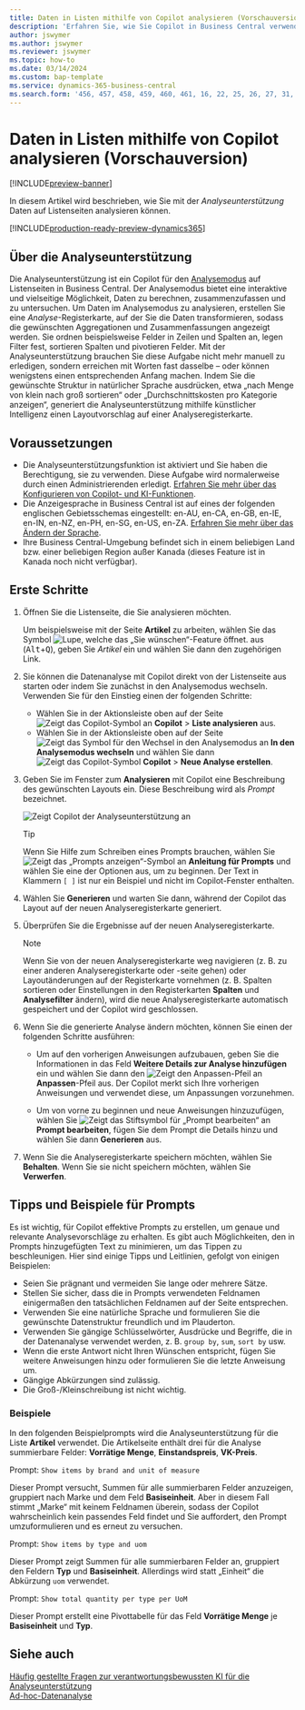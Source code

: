 ```yaml
---
title: Daten in Listen mithilfe von Copilot analysieren (Vorschauversion)
description: 'Erfahren Sie, wie Sie Copilot in Business Central verwenden, um Daten zu analysieren.'
author: jswymer
ms.author: jswymer
ms.reviewer: jswymer
ms.topic: how-to
ms.date: 03/14/2024
ms.custom: bap-template
ms.service: dynamics-365-business-central
ms.search.form: '456, 457, 458, 459, 460, 461, 16, 22, 25, 26, 27, 31, 143, 144, 9300, 9301, 9303, 9304, 9305, 9306, 9307, 9309, 9310, 9311'
---
```

# <a name="analyze-data-in-lists-with-help-from-copilot-preview"></a>Daten in Listen mithilfe von Copilot analysieren (Vorschauversion)

[!INCLUDE[preview-banner](includes/preview-banner.md)]

In diesem Artikel wird beschrieben, wie Sie mit der *Analyseunterstützung* Daten auf Listenseiten analysieren können.

[!INCLUDE[production-ready-preview-dynamics365](includes/production-ready-preview-dynamics365.md)]

## <a name="about-analysis-assist"></a>Über die Analyseunterstützung

Die Analyseunterstützung ist ein Copilot für den [Analysemodus](analysis-mode.md) auf Listenseiten in Business Central. Der Analysemodus bietet eine interaktive und vielseitige Möglichkeit, Daten zu berechnen, zusammenzufassen und zu untersuchen. Um Daten im Analysemodus zu analysieren, erstellen Sie eine *Analyse*-Registerkarte, auf der Sie die Daten transformieren, sodass die gewünschten Aggregationen und Zusammenfassungen angezeigt werden. Sie ordnen beispielsweise Felder in Zeilen und Spalten an, legen Filter fest, sortieren Spalten und pivotieren Felder. Mit der Analyseunterstützung brauchen Sie diese Aufgabe nicht mehr manuell zu erledigen, sondern erreichen mit Worten fast dasselbe – oder können wenigstens einen entsprechenden Anfang machen. Indem Sie die gewünschte Struktur in natürlicher Sprache ausdrücken, etwa „nach Menge von klein nach groß sortieren“ oder „Durchschnittskosten pro Kategorie anzeigen“, generiert die Analyseunterstützung mithilfe künstlicher Intelligenz einen Layoutvorschlag auf einer Analyseregisterkarte.


<!-- 

 However, the data analysis mode requires some understanding of how to structure fields to meet the desired aggregations and summarizations. It requires you to move fields around to the appropriate areas within analysis mode pane which data rows and columns to display, specify filters, sorting, grouping, pivoting and totals. Analysis assist minimizes these requirments by enabling you to express the desired layout in words. , like "group which data rows and columns to display, specify filters, sorting, grouping, pivoting and totals
--> 
## <a name="prerequisites"></a>Voraussetzungen

- Die Analyseunterstützungsfunktion ist aktiviert und Sie haben die Berechtigung, sie zu verwenden. Diese Aufgabe wird normalerweise durch einen Administrierenden erledigt. [Erfahren Sie mehr über das Konfigurieren von Copilot- und KI-Funktionen](enable-ai.md).
- Die Anzeigesprache in Business Central ist auf eines der folgenden englischen Gebietsschemas eingestellt: en-AU, en-CA, en-GB, en-IE, en-IN, en-NZ, en-PH, en-SG, en-US, en-ZA. [Erfahren Sie mehr über das Ändern der Sprache](ui-change-basic-settings.md#language).
- Ihre Business Central-Umgebung befindet sich in einem beliebigen Land bzw. einer beliebigen Region außer Kanada (dieses Feature ist in Kanada noch nicht verfügbar).

<!--
> [!NOTE]
> You may notice some list pages that don't include the **Analyze** switch for changing to the analysis mode. The reason is that developers can disable analysis mode on specific pages by using the [AnalysisModeEnabled property](/dynamics365/business-central/dev-itpro/developer/properties/devenv-analysismodeenabled-property) in AL.-->

## <a name="get-started"></a>Erste Schritte

1. Öffnen Sie die Listenseite, die Sie analysieren möchten.

   Um beispielsweise mit der Seite **Artikel** zu arbeiten, wählen Sie das Symbol ![Lupe, welche das „Sie wünschen“-Feature öffnet.](media/ui-search/search_small.png) aus (<kbd>Alt</kbd>+<kbd>Q</kbd>), geben Sie *Artikel* ein und wählen Sie dann den zugehörigen Link.

1. Sie können die Datenanalyse mit Copilot direkt von der Listenseite aus starten oder indem Sie zunächst in den Analysemodus wechseln. Verwenden Sie für den Einstieg einen der folgenden Schritte:

    - Wählen Sie in der Aktionsleiste oben auf der Seite ![Zeigt das Copilot-Symbol an](media/copilot-icon.png) **Copilot** > **Liste analysieren** aus.
    - Wählen Sie in der Aktionsleiste oben auf der Seite ![Zeigt das Symbol für den Wechsel in den Analysemodus an](media/analysis-mode-icon.png) **In den Analysemodus wechseln** und wählen Sie dann ![Zeigt das Copilot-Symbol](media/copilot-icon.png) **Copilot** > **Neue Analyse erstellen**.

1. Geben Sie im Fenster zum **Analysieren** mit Copilot eine Beschreibung des gewünschten Layouts ein. Diese Beschreibung wird als *Prompt* bezeichnet.

    ![Zeigt Copilot der Analyseunterstützung an](media/analysis-assist.png)

    > [!TIP]
    > Wenn Sie Hilfe zum Schreiben eines Prompts brauchen, wählen Sie ![Zeigt das „Prompts anzeigen“-Symbol an](media/prompt-guide-icon.png) **Anleitung für Prompts** und wählen Sie eine der Optionen aus, um zu beginnen. Der Text in Klammern `[ ]` ist nur ein Beispiel und nicht im Copilot-Fenster enthalten.

1. Wählen Sie **Generieren** und warten Sie dann, während der Copilot das Layout auf der neuen Analyseregisterkarte generiert.
1. Überprüfen Sie die Ergebnisse auf der neuen Analyseregisterkarte.

   > [!NOTE]
   > Wenn Sie von der neuen Analyseregisterkarte weg navigieren (z. B. zu einer anderen Analyseregisterkarte oder -seite gehen) oder Layoutänderungen auf der Registerkarte vornehmen (z. B. Spalten sortieren oder Einstellungen in den Registerkarten **Spalten** und **Analysefilter** ändern), wird die neue Analyseregisterkarte automatisch gespeichert und der Copilot wird geschlossen.

1. Wenn Sie die generierte Analyse ändern möchten, können Sie einen der folgenden Schritte ausführen:

   - Um auf den vorherigen Anweisungen aufzubauen, geben Sie die Informationen in das Feld **Weitere Details zur Analyse hinzufügen** ein und wählen Sie dann den ![Zeigt den Anpassen-Pfeil an](media/analysis-assist-adjust-button.png) **Anpassen**-Pfeil aus. Der Copilot merkt sich Ihre vorherigen Anweisungen und verwendet diese, um Anpassungen vorzunehmen.

   - Um von vorne zu beginnen und neue Anweisungen hinzuzufügen, wählen Sie ![Zeigt das Stiftsymbol für „Prompt bearbeiten“ an](media/edit-pencil.png) **Prompt bearbeiten**, fügen Sie dem Prompt die Details hinzu und wählen Sie dann **Generieren** aus.

1. Wenn Sie die Analyseregisterkarte speichern möchten, wählen Sie **Behalten**. Wenn Sie sie nicht speichern möchten, wählen Sie **Verwerfen**.

## <a name="prompt-tips-and-examples"></a>Tipps und Beispiele für Prompts

Es ist wichtig, für Copilot effektive Prompts zu erstellen, um genaue und relevante Analysevorschläge zu erhalten. Es gibt auch Möglichkeiten, den in Prompts hinzugefügten Text zu minimieren, um das Tippen zu beschleunigen. Hier sind einige Tipps und Leitlinien, gefolgt von einigen Beispielen:

- Seien Sie prägnant und vermeiden Sie lange oder mehrere Sätze.
- Stellen Sie sicher, dass die in Prompts verwendeten Feldnamen einigermaßen den tatsächlichen Feldnamen auf der Seite entsprechen.
- Verwenden Sie eine natürliche Sprache und formulieren Sie die gewünschte Datenstruktur freundlich und im Plauderton.
- Verwenden Sie gängige Schlüsselwörter, Ausdrücke und Begriffe, die in der Datenanalyse verwendet werden, z. B. `group by`, `sum`, `sort by` usw.
- Wenn die erste Antwort nicht Ihren Wünschen entspricht, fügen Sie weitere Anweisungen hinzu oder formulieren Sie die letzte Anweisung um.
- Gängige Abkürzungen sind zulässig.
- Die Groß-/Kleinschreibung ist nicht wichtig.

### <a name="examples"></a>Beispiele

In den folgenden Beispielprompts wird die Analyseunterstützung für die Liste **Artikel** verwendet. Die Artikelseite enthält drei für die Analyse summierbare Felder: **Vorrätige Menge**, **Einstandspreis**, **VK-Preis**.

Prompt: `Show items by brand and unit of measure`

Dieser Prompt versucht, Summen für alle summierbaren Felder anzuzeigen, gruppiert nach Marke und dem Feld **Basiseinheit**. Aber in diesem Fall stimmt „Marke“ mit keinem Feldnamen überein, sodass der Copilot wahrscheinlich kein passendes Feld findet und Sie auffordert, den Prompt umzuformulieren und es erneut zu versuchen.

Prompt: `Show items by type and uom`

Dieser Prompt zeigt Summen für alle summierbaren Felder an, gruppiert den Feldern **Typ** und **Basiseinheit**. Allerdings wird statt „Einheit“ die Abkürzung `uom` verwendet.

Prompt: `Show total quantity per type per UoM`

Dieser Prompt erstellt eine Pivottabelle für das Feld **Vorrätige Menge** je **Basiseinheit** und **Typ**.

## <a name="see-also"></a>Siehe auch

[Häufig gestellte Fragen zur verantwortungsbewussten KI für die Analyseunterstützung](faqs-analysis-assist.md)  
[Ad-hoc-Datenanalyse](reports-adhoc-analysis.md)  
